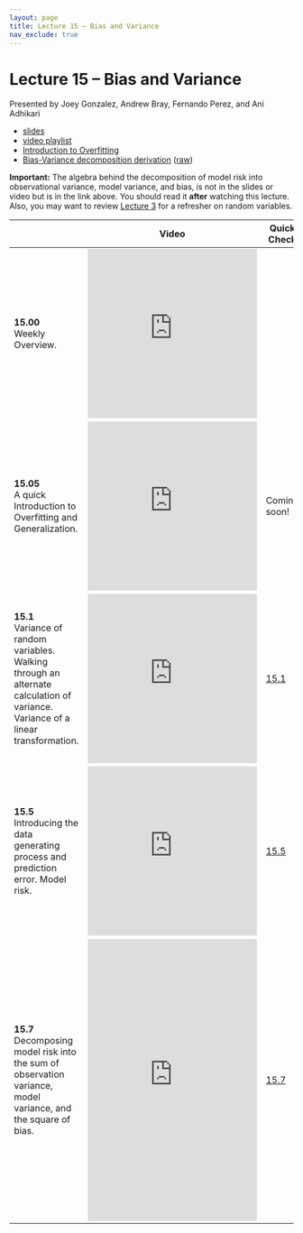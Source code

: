 ```yaml
---
layout: page
title: Lecture 15 – Bias and Variance
nav_exclude: true
---
```


# Lecture 15 – Bias and Variance

Presented by Joey Gonzalez, Andrew Bray, Fernando Perez, and Ani Adhikari


- [slides](https://docs.google.com/presentation/d/15LDeDKNxpIa9j0_dHZr1F5AzrbVEUoM5OWOxgqYUKM0/edit?usp=sharing)
- [video playlist](https://www.youtube.com/playlist?list=PLQCcNQgUcDfpsM-s0xEnuVScBP3i_9bMs)
- [Introduction to Overfitting](../../resources/assets/lectures/lec15/IntroductionToOverfitting.html)
- [Bias-Variance decomposition derivation](../../resources/assets/lectures/lec15/lec15-bias-variance-derivation.html) ([raw](https://data100.datahub.berkeley.edu/hub/user-redirect/git-sync?repo=https://github.com/DS-100/fa20&subPath=lecture/lec15/))

**Important:** The algebra behind the decomposition of model risk into observational variance, model variance, and bias, is not in the slides or video but is in the link above. You should read it **after** watching this lecture. Also, you may want to review [Lecture 3](http://ds100.org/fa20/lecture/lec03) for a refresher on random variables.


<table>
<colgroup>
<col style="width: 25%" />
<col style="width: 25%" />
<col style="width: 25%" />
</colgroup>
<thead>
<tr class="header">
<th></th>
<th>Video</th>
<th>Quick Check</th>
</tr>
</thead>
<tbody>
<tr>
<td><strong>15.00</strong> <br> Weekly Overview. </td>
<td><iframe width="300" height="300" height src="https://youtube.com/embed/YYKP33-fcNo" frameborder="0" allow="accelerometer; autoplay; encrypted-media; gyroscope; picture-in-picture" allowfullscreen></iframe></td>
<td></td>
</tr>
<tr>
<td><strong>15.05</strong> <br> A quick Introduction to Overfitting and Generalization. </td>
<td><iframe width="300" height="300" height src="https://youtube.com/embed/14YGCOq37yg" frameborder="0" allow="accelerometer; autoplay; encrypted-media; gyroscope; picture-in-picture" allowfullscreen></iframe></td>
<td>Coming soon!</td>
</tr>
<tr>
<td><strong>15.1</strong> <br> Variance of random variables. Walking through an alternate calculation of variance. Variance of a linear transformation. </td>
<td><iframe width="300" height="300" height src="https://youtube.com/embed/3W_TtAHxlXQ" frameborder="0" allow="accelerometer; autoplay; encrypted-media; gyroscope; picture-in-picture" allowfullscreen></iframe></td>
<td><a href="https://docs.google.com/forms/d/e/1FAIpQLSeU8a1bVqVtvu82Opw4n3dNlvLpP5JPx6gy6JH1tPFHCAFCJg/viewform" target="\_blank">15.1</a></td>
</tr>


<!-- <tr>
<td><strong>15.2</strong> <br> Deriving the variance of a sum. Understanding covariance, correlation, and independence. </td>
<td><iframe width="300" height="300" height src="https://youtube.com/embed/8ovh_lGuMdQ" frameborder="0" allow="accelerometer; autoplay; encrypted-media; gyroscope; picture-in-picture" allowfullscreen></iframe></td>
<td><a href="https://docs.google.com/forms/d/e/1FAIpQLSewRWkZ5vOLbO7zoQbPkiSlkcHJk9s3BW-aBJUpMPyPH9v2Xg/viewform" target="\_blank">15.2</a></td>
</tr>
<tr>
<td><strong>15.3</strong> <br> Variance of an i.i.d. sum. Variance of the Bernoulli and binomial distributions. </td>
<td><iframe width="300" height="300" height src="https://youtube.com/embed/t4gPC6LDS1c" frameborder="0" allow="accelerometer; autoplay; encrypted-media; gyroscope; picture-in-picture" allowfullscreen></iframe></td>
<td><a href="https://docs.google.com/forms/d/e/1FAIpQLSfvnzx2LeTC4EKK72KEf9LHVhQkuSKsUJuUyCrMbWl9WZ7bRg/viewform" target="\_blank">15.3</a></td>
</tr>
<tr>
<td><strong>15.4</strong> <br> Variability of the sample mean. Reviewing inferential concepts from Data 8, but with the framework of random variables. </td>
<td><iframe width="300" height="300" height src="https://youtube.com/embed/CwXhjoBt25I" frameborder="0" allow="accelerometer; autoplay; encrypted-media; gyroscope; picture-in-picture" allowfullscreen></iframe></td>
<td><a href="https://docs.google.com/forms/d/e/1FAIpQLSce8iejVjmHjlJGUjbw7mbskFVvqDzS6XFe9VZ_c6_DsL_BRw/viewform" target="\_blank">15.4</a></td>
</tr>
 -->

<tr>
<td><strong>15.5</strong> <br>Introducing the data generating process and prediction error. Model risk.</td>
<td><iframe width="300" height="300" height src="https://youtube.com/embed/mPz-jIl9H7s" frameborder="0" allow="accelerometer; autoplay; encrypted-media; gyroscope; picture-in-picture" allowfullscreen></iframe></td>
<td><a href="https://docs.google.com/forms/d/e/1FAIpQLSewQ5vHKA30nkeESdbiCKISmafTtOCurxw1fmpNvd0a3jCi5A/viewform" target="\_blank">15.5</a></td>
</tr>

<!-- <tr>
<td><strong>15.6</strong> <br>Looking at different sources of error in our model – observation variance, model variance, and bias – and discussing how to mitigate them.</td>
<td><iframe width="300" height="300" height src="https://youtube.com/embed/mmjYEOeOEM4" frameborder="0" allow="accelerometer; autoplay; encrypted-media; gyroscope; picture-in-picture" allowfullscreen></iframe></td>
<td><a href="https://docs.google.com/forms/d/e/1FAIpQLSegBG0lw56mX_iiJBLGe7VfT5Hz3b0aVppPuSgcWzDsXliMCQ/viewform" target="\_blank">15.6</a></td>
</tr>
 -->
<tr>
<td><strong>15.7</strong> <br>Decomposing model risk into the sum of observation variance, model variance, and the square of bias.</td>
<td><iframe width="300" height="500" height src="https://youtube.com/embed/DEYCRlXvwg4" frameborder="0" allow="accelerometer; autoplay; encrypted-media; gyroscope; picture-in-picture" allowfullscreen></iframe></td>
<td><a href="https://docs.google.com/forms/d/e/1FAIpQLSesORFx-WhNSODExsb5k_32E0AOYEVqxiOcrarQjyKE75Xyrg/viewform" target="\_blank">15.7</a></td>
</tr>
